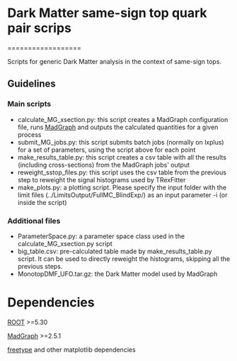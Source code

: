 # Dark Matter same-sign top quark pair scrips
==================

Scripts for generic Dark Matter analysis in the context of same-sign tops.

## Guidelines

### Main scripts
* calculate_MG_xsection.py: this script creates a MadGraph configuration file, runs [MadGraph](https://launchpad.net/mg5amcnlo) and outputs the calculated quantities for a given process
* submit_MG_jobs.py: this script submits batch jobs (normally on lxplus) for a set of parameters, using the script above for each point
* make_results_table.py: this script creates a csv table with all the results (including cross-sections) from the MadGraph jobs' output
* reweight_sstop_files.py: this script uses the csv table from the previous step to reweight the signal histograms used by TRexFitter
* make_plots.py: a plotting script. Please specify the input folder with the limit files (../LimitsOutput/FullMC_BlindExp/) as an input parameter -i (or inside the script)

### Additional files
* ParameterSpace.py: a parameter space class used in the calculate_MG_xsection.py script
* big_table.csv: pre-calculated table made by make_results_table.py script. It can be used to directly reweight the histograms, skipping all the previous steps.
* MonotopDMF_UFO.tar.gz: the Dark Matter model used by MadGraph

Dependencies
==================
[ROOT](http://root.cern.ch) >=5.30

[MadGraph](https://launchpad.net/mg5amcnlo) >=2.5.1

[freetype](http://www.freetype.org) and other matplotlib dependencies